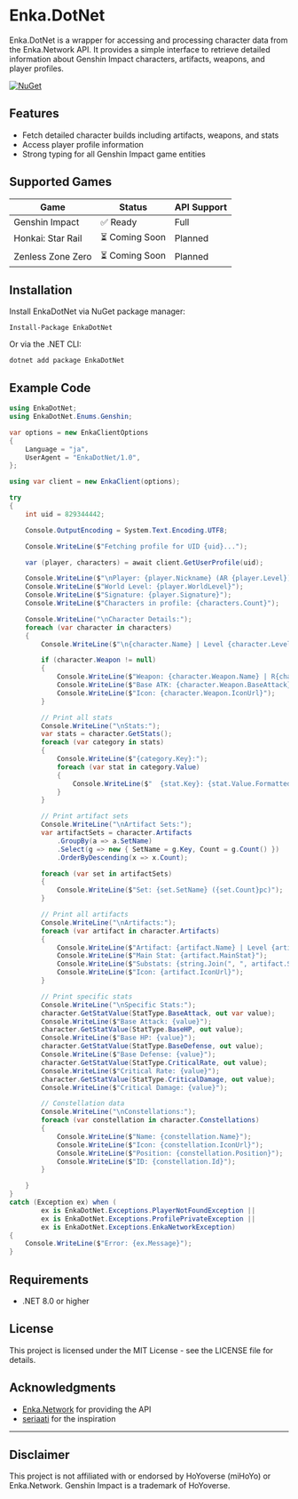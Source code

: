 ﻿# Enka.DotNet

Enka.DotNet is a wrapper for accessing and processing character data from the Enka.Network API. It provides a simple interface to retrieve detailed information about Genshin Impact characters, artifacts, weapons, and player profiles.

[![NuGet](https://img.shields.io/nuget/v/EnkaDotNet.svg)](https://www.nuget.org/packages/EnkaDotNet/)

## Features

- Fetch detailed character builds including artifacts, weapons, and stats
- Access player profile information
- Strong typing for all Genshin Impact game entities

## Supported Games

| Game              | Status         | API Support |
| ----------------- | -------------- | ----------- |
| Genshin Impact    | ✅ Ready       | Full        |
| Honkai: Star Rail | ⏳ Coming Soon | Planned     |
| Zenless Zone Zero | ⏳ Coming Soon | Planned     |

## Installation

Install EnkaDotNet via NuGet package manager:

```
Install-Package EnkaDotNet
```

Or via the .NET CLI:

```
dotnet add package EnkaDotNet
```

## Example Code

```csharp
using EnkaDotNet;
using EnkaDotNet.Enums.Genshin;

var options = new EnkaClientOptions
{
    Language = "ja",
    UserAgent = "EnkaDotNet/1.0",
};

using var client = new EnkaClient(options);

try
{
    int uid = 829344442;

    Console.OutputEncoding = System.Text.Encoding.UTF8;

    Console.WriteLine($"Fetching profile for UID {uid}...");

    var (player, characters) = await client.GetUserProfile(uid);

    Console.WriteLine($"\nPlayer: {player.Nickname} (AR {player.Level})");
    Console.WriteLine($"World Level: {player.WorldLevel}");
    Console.WriteLine($"Signature: {player.Signature}");
    Console.WriteLine($"Characters in profile: {characters.Count}");

    Console.WriteLine("\nCharacter Details:");
    foreach (var character in characters)
    {
        Console.WriteLine($"\n{character.Name} | Level {character.Level} | C{character.ConstellationLevel}");

        if (character.Weapon != null)
        {
            Console.WriteLine($"Weapon: {character.Weapon.Name} | R{character.Weapon.Refinement} | Level {character.Weapon.Level}");
            Console.WriteLine($"Base ATK: {character.Weapon.BaseAttack} | Substat: {character.Weapon.SecondaryStat}");
            Console.WriteLine($"Icon: {character.Weapon.IconUrl}");
        }

        // Print all stats
        Console.WriteLine("\nStats:");
        var stats = character.GetStats();
        foreach (var category in stats)
        {
            Console.WriteLine($"{category.Key}:");
            foreach (var stat in category.Value)
            {
                Console.WriteLine($"  {stat.Key}: {stat.Value.Formatted} ({stat.Value.Raw})");
            }
        }

        // Print artifact sets
        Console.WriteLine("\nArtifact Sets:");
        var artifactSets = character.Artifacts
            .GroupBy(a => a.SetName)
            .Select(g => new { SetName = g.Key, Count = g.Count() })
            .OrderByDescending(x => x.Count);

        foreach (var set in artifactSets)
        {
            Console.WriteLine($"Set: {set.SetName} ({set.Count}pc)");
        }

        // Print all artifacts
        Console.WriteLine("\nArtifacts:");
        foreach (var artifact in character.Artifacts)
        {
            Console.WriteLine($"Artifact: {artifact.Name} | Level {artifact.Level} | Rarity {artifact.Rarity} | Set {artifact.SetName}");
            Console.WriteLine($"Main Stat: {artifact.MainStat}");
            Console.WriteLine($"Substats: {string.Join(", ", artifact.SubStats.Select(s => $"{s.Type}: {s.Value}"))}");
            Console.WriteLine($"Icon: {artifact.IconUrl}");
        }

        // Print specific stats
        Console.WriteLine("\nSpecific Stats:");
        character.GetStatValue(StatType.BaseAttack, out var value);
        Console.WriteLine($"Base Attack: {value}");
        character.GetStatValue(StatType.BaseHP, out value);
        Console.WriteLine($"Base HP: {value}");
        character.GetStatValue(StatType.BaseDefense, out value);
        Console.WriteLine($"Base Defense: {value}");
        character.GetStatValue(StatType.CriticalRate, out value);
        Console.WriteLine($"Critical Rate: {value}");
        character.GetStatValue(StatType.CriticalDamage, out value);
        Console.WriteLine($"Critical Damage: {value}");

        // Constellation data
        Console.WriteLine("\nConstellations:");
        foreach (var constellation in character.Constellations)
        {
            Console.WriteLine($"Name: {constellation.Name}");
            Console.WriteLine($"Icon: {constellation.IconUrl}");
            Console.WriteLine($"Position: {constellation.Position}");
            Console.WriteLine($"ID: {constellation.Id}");
        }

    }
}
catch (Exception ex) when (
        ex is EnkaDotNet.Exceptions.PlayerNotFoundException ||
        ex is EnkaDotNet.Exceptions.ProfilePrivateException ||
        ex is EnkaDotNet.Exceptions.EnkaNetworkException)
{
    Console.WriteLine($"Error: {ex.Message}");
}
```

## Requirements

- .NET 8.0 or higher

## License

This project is licensed under the MIT License - see the LICENSE file for details.

## Acknowledgments

- [Enka.Network](https://enka.network/) for providing the API
- [seriaati](https://github.com/seriaati) for the inspiration

---

## Disclaimer

This project is not affiliated with or endorsed by HoYoverse (miHoYo) or Enka.Network. Genshin Impact is a trademark of HoYoverse.
